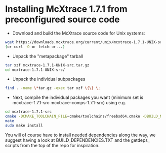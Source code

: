 # Installing McXtrace 1.7.1 from preconfigured source code

* Download and build the McXtrace source code for Unix systems:
```bash
wget https://downloads.mcxtrace.org/current/unix/mcxtrace-1.7.1-UNIX-src.tar.gz
(or curl -O or fetch or...)
```
* Unpack the "metapackage" tarball
```bash
tar xzf mcxtrace-1.7.1-UNIX-src.tar.gz
cd mcxtrace-1.7.1-UNIX-src/
```
* Unpack the individual subpackages
```bash
find . -name \*tar.gz -exec tar xzf \{\} \;
```
* Next, compile the individual packages you want (minimum set is mcxtrace-1.7.1-src mcxtrace-comps-1.7.1-src) using e.g.
```bash
cd mcxtrace-1.7.1-src
cmake -DCMAKE_TOOLCHAIN_FILE=cmake/toolchains/freebsd64.cmake -DBUILD_MCXTRACE=1
make
sudo make install
```

You will of course have to install needed dependencies along the way, we suggest having a look at BUILD_DEPENDENCIES.TXT and the getdeps_ scripts from the top of the repo for inspiration.

